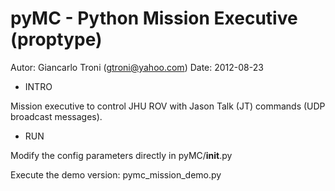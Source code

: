 pyMC - Python Mission Executive (proptype)
====
Autor: Giancarlo Troni (gtroni@yahoo.com)
Date: 2012-08-23


* INTRO

Mission executive to control JHU ROV with Jason Talk (JT) commands (UDP broadcast messages).


* RUN

Modify the config parameters directly in pyMC/__init__.py

Execute the demo version: pymc_mission_demo.py

